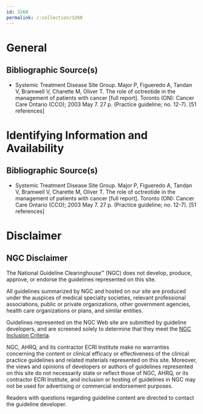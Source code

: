 ```yaml
---
id: 3260
permalink: /:collection/3260
---
```


# General

## Bibliographic Source(s)

- Systemic Treatment Disease Site Group. Major P, Figueredo A, Tandan V, Bramwell V, Charette M, Oliver T. The role of octreotide in the management of patients with cancer [full report]. Toronto (ON): Cancer Care Ontario (CCO); 2003 May 7. 27 p. (Practice guideline; no. 12-7). [51 references]

# Identifying Information and Availability

## Bibliographic Source(s)

- Systemic Treatment Disease Site Group. Major P, Figueredo A, Tandan V, Bramwell V, Charette M, Oliver T. The role of octreotide in the management of patients with cancer [full report]. Toronto (ON): Cancer Care Ontario (CCO); 2003 May 7. 27 p. (Practice guideline; no. 12-7). [51 references]

# Disclaimer

## NGC Disclaimer

The National Guideline Clearinghouse™ (NGC) does not develop, produce, approve, or endorse the guidelines represented on this site.

All guidelines summarized by NGC and hosted on our site are produced under the auspices of medical specialty societies, relevant professional associations, public or private organizations, other government agencies, health care organizations or plans, and similar entities.

Guidelines represented on the NGC Web site are submitted by guideline developers, and are screened solely to determine that they meet the [NGC Inclusion Criteria](/help-and-about/summaries/inclusion-criteria).

NGC, AHRQ, and its contractor ECRI Institute make no warranties concerning the content or clinical efficacy or effectiveness of the clinical practice guidelines and related materials represented on this site. Moreover, the views and opinions of developers or authors of guidelines represented on this site do not necessarily state or reflect those of NGC, AHRQ, or its contractor ECRI Institute, and inclusion or hosting of guidelines in NGC may not be used for advertising or commercial endorsement purposes.

Readers with questions regarding guideline content are directed to contact the guideline developer.

